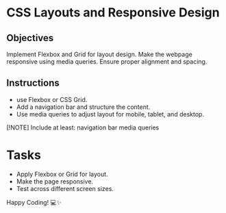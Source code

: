 # CSS Layouts and Responsive Design

## Objectives

Implement Flexbox and Grid for layout design.
Make the webpage responsive using media queries.
Ensure proper alignment and spacing.

## Instructions

- use Flexbox or CSS Grid.
- Add a navigation bar and structure the content.
- Use media queries to adjust layout for mobile, tablet, and desktop.

[!NOTE]
Include at least:
navigation bar
 media queries

# Tasks

- Apply Flexbox or Grid for layout.
- Make the page responsive.
- Test across different screen sizes.

Happy Coding! 💻✨
